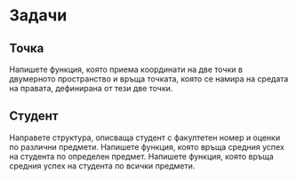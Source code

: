 # Задачи

## Точка
Напишете функция, която приема координати на две точки в двумерното пространство и връща точката, която се намира на средата на правата, дефинирана от тези две точки.

## Студент
Направете структура, описваща студент с факултетен номер и оценки по различни предмети.
Напишете функция, която връща средния успех на студента по определен предмет.
Напишете функция, която връща средния успех на студента по всички предмети.
